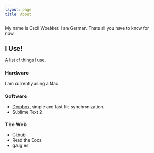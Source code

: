 ```yaml
---
layout: page
title: About
---
```


My name is Cecil Woebker. I am German. Thats all you have to know for now.

## I Use!

A list of things I use.

### Hardware

I am currently using a Mac

### Software

- [Dropbox](http://db.tt/72g2ONf), simple and fast file synchronization.
- Sublime Text 2

### The Web

- Github
- Read the Docs
- gaug.es